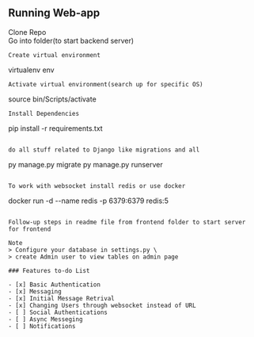 ## Running Web-app

Clone Repo \
Go into folder(to start backend server) 
```
Create virtual environment 
```
virtualenv env
```
Activate virtual environment(search up for specific OS)
```
source bin/Scripts/activate
```
Install Dependencies
```
pip install -r requirements.txt
```

do all stuff related to Django like migrations and all
```
py manage.py migrate
py manage.py runserver
```

To work with websocket install redis or use docker
```
docker run -d --name redis -p 6379:6379 redis:5
```

Follow-up steps in readme file from frontend folder to start server for frontend

Note
> Configure your database in settings.py \
> create Admin user to view tables on admin page 

### Features to-do List

- [x] Basic Authentication
- [x] Messaging
- [x] Initial Message Retrival
- [x] Changing Users through websocket instead of URL
- [ ] Social Authentications
- [ ] Async Messeging
- [ ] Notifications